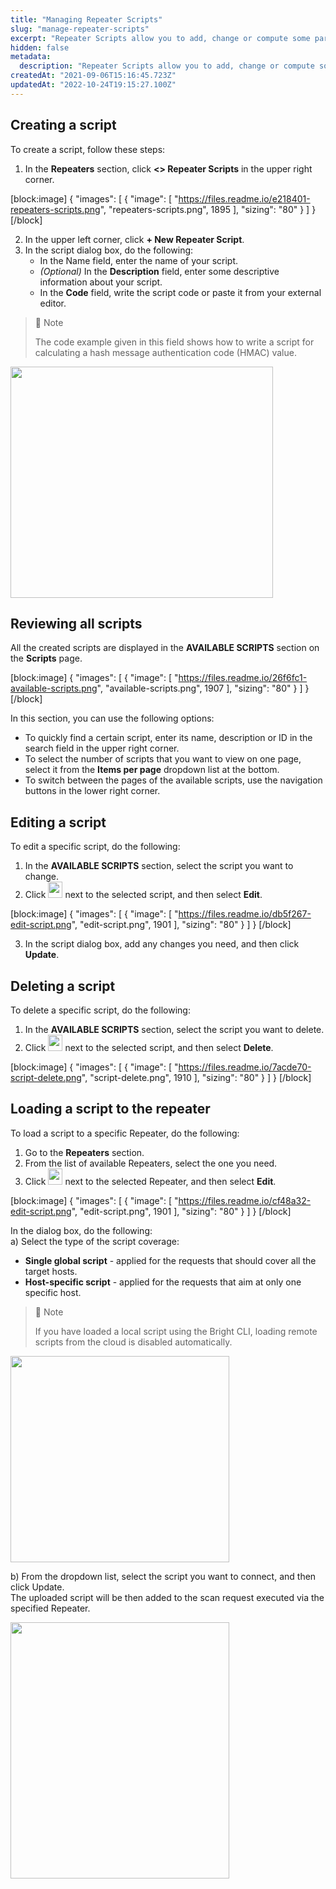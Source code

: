 ```yaml
---
title: "Managing Repeater Scripts"
slug: "manage-repeater-scripts"
excerpt: "Repeater Scripts allow you to add, change or compute some part of a scan request before it is dispatched to the target."
hidden: false
metadata: 
  description: "Repeater Scripts allow you to add, change or compute some part of a scan request before it is dispatched to the target."
createdAt: "2021-09-06T15:16:45.723Z"
updatedAt: "2022-10-24T19:15:27.100Z"
---
```

## Creating a script

To create a script, follow these steps:

1. In the **Repeaters** section, click **\<> Repeater Scripts** in the upper right corner.

[block:image]
{
  "images": [
    {
      "image": [
        "https://files.readme.io/e218401-repeaters-scripts.png",
        "repeaters-scripts.png",
        1895
      ],
      "sizing": "80"
    }
  ]
}
[/block]



2. In the upper left corner, click **+ New Repeater Script**.
3. In the script dialog box, do the following:
   - In the Name field, enter the name of your script.
   - _(Optional)_ In the **Description** field, enter some descriptive information about your script.
   - In the **Code** field, write the script code or paste it from your external editor. 

> 📘 Note
> 
> The code example given in this field shows how to write a script for calculating a hash message authentication code (HMAC) value.

<img src="https://files.readme.io/30b2c9e-script-code.png" width="420" height="370"> 

## Reviewing all scripts

All the created scripts are displayed in the **AVAILABLE SCRIPTS** section on the **Scripts** page.

[block:image]
{
  "images": [
    {
      "image": [
        "https://files.readme.io/26f6fc1-available-scripts.png",
        "available-scripts.png",
        1907
      ],
      "sizing": "80"
    }
  ]
}
[/block]



In this section, you can use the following options:

- To quickly find a certain script, enter its name, description or ID in the search field in the upper right corner.
- To select the number of scripts that you want to view on one page, select it from the **Items per page** dropdown list at the bottom.
- To switch between the pages of the available scripts, use the navigation buttons in the lower right corner.

## Editing a script

To edit a specific script, do the following:

1. In the **AVAILABLE SCRIPTS** section, select the script you want to change.
2. Click <img src="https://files.readme.io/60c9313-dots-button.png" width="23" height="26"> next to the selected script, and then select **Edit**.

[block:image]
{
  "images": [
    {
      "image": [
        "https://files.readme.io/db5f267-edit-script.png",
        "edit-script.png",
        1901
      ],
      "sizing": "80"
    }
  ]
}
[/block]



3. In the script dialog box, add any changes you need, and then click **Update**.

## Deleting a script

To delete a specific script, do the following:

1. In the **AVAILABLE SCRIPTS** section, select the script you want to delete.
2. Click <img src="https://files.readme.io/60c9313-dots-button.png" width="23" height="26"> next to the selected script, and then select **Delete**.

[block:image]
{
  "images": [
    {
      "image": [
        "https://files.readme.io/7acde70-script-delete.png",
        "script-delete.png",
        1910
      ],
      "sizing": "80"
    }
  ]
}
[/block]



## Loading a script to the repeater

To load a script to a specific Repeater, do the following:

1. Go to the **Repeaters** section.
2. From the list of available Repeaters, select the one you need.
3. Click <img src="https://files.readme.io/60c9313-dots-button.png" width="23" height="26"> next to the selected Repeater, and then select **Edit**.

[block:image]
{
  "images": [
    {
      "image": [
        "https://files.readme.io/cf48a32-edit-script.png",
        "edit-script.png",
        1901
      ],
      "sizing": "80"
    }
  ]
}
[/block]



  In the dialog box, do the following:  
  a) Select the type of the script coverage:

- **Single global script** - applied for the requests that should cover all the target hosts. 
- **Host-specific script** - applied for the requests that aim at only one specific host.<br>

> 📘 Note
> 
> If you have loaded a local script using the Bright CLI, loading remote scripts from the cloud is disabled automatically.

<img src="https://files.readme.io/e08ce4f-scripts-type.png" width="350" height="330">

b) From the dropdown list, select the script you want to connect, and then click Update.  
  The uploaded script will be then added to the scan request executed via the specified Repeater.

<img src="https://files.readme.io/931d5d4-select-script.png" width="350" height="410">